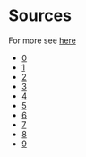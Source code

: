 # Sources

For more see [here](README.md)

* [0](http://www.phpservermonitor.org)
* [1](https://gallery.technet.microsoft.com/scriptcenter/Test-connection-for-d0b462ba)
* [2](http://www.linksysinfo.org/index.php?threads/tomato-command-line-to-get-connection-uptime.38923/)
* [3](http://www.techsupportforum.com/forums/f31/internet-connection-uptime-monitor-software-script-needed-505555.html)
* [4](https://gsander.wordpress.com/2012/01/10/how-to-monitor-broadband-uptime/)
* [5](http://www.perlmonks.org/?node_id=57865)
* [6](http://ubuntuforums.org/showthread.php?t=1181052)
* [7](http://www.radmangames.com/programming/monitoring-router-and-internetuptime)
* [8](http://superuser.com/questions/38666/generating-usage-logs-that-prove-my-internet-connection-is-flaky)
* [9](https://www.pagerduty.com/lp/web-uptime-monitor/?utm_source=google&utm_medium=cpc&utm_term=uptime%20monitoring&utm_content=Uptime%20Monitoring%20(broad)&utm_campaign=Monitoring%20(Brazil)&matchtype=b&network=g&device=c&placement=&adposition=1t1&creative=74582741829&_bk=uptime%20monitoring&_bt=74582741829&_bm=b&_bn=g&gclid=CI_oy6_g48oCFUQJkQod3agEpA)
